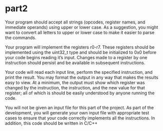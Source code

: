# part2
Your program should accept all strings (opcodes, register names, and immediate operands) using upper or lower case. As a suggestion, you might want to convert all letters to upper or lower case to make it easier to parse the commands.

Your program will implement the registers r0-r7. These registers should be implemented using the uint32_t type and should be initialized to 0x0 before your code begins reading it’s input. Changes made to a register by one instruction should persist and be available in subsequent instructions.

Your code will read each input line, perform the specified instruction, and print the result. You may format the output in any way that makes the results easy to view. At a minimum, the output must show which register was changed by the instruction, the instruction, and the new value for that register; all of which is should be easily understood by anyone running the code.

You will not be given an input file for this part of the project. As part of the development, you will generate your own input file with appropriate test cases to ensure that your code correctly implements all the instructions. In addition, this code should be written in C/C++
